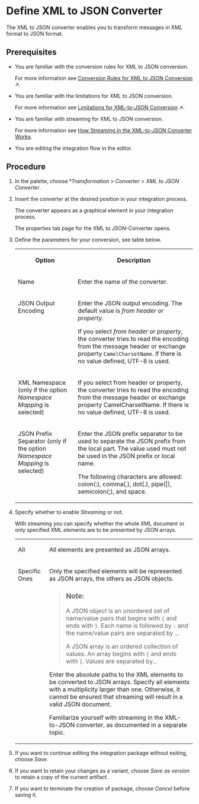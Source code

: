 <!-- loioa60a282ce3b44927989388dc31d35263 -->

<link rel="stylesheet" type="text/css" href="../css/sap-icons.css"/>

# Define XML to JSON Converter

The XML to JSON converter enables you to transform messages in XML format to JSON format.



<a name="loioa60a282ce3b44927989388dc31d35263__prereq_s5n_p1t_5fb"/>

## Prerequisites

-   You are familiar with the conversion rules for XML to JSON conversion.

    For more information see [Conversion Rules for XML to JSON Conversion](https://help.sap.com/viewer/368c481cd6954bdfa5d0435479fd4eaf/Cloud/en-US/778aed733e3140cea0435f4615d53812.html "To ensure a successful conversion from XML format to JSON format, you should make yourself familiar with the conversion rules.") :arrow_upper_right:.

-   You are familiar with the limitations for XML to JSON conversion.

    For more information see [Limitations for XML-to-JSON Conversion](https://help.sap.com/viewer/368c481cd6954bdfa5d0435479fd4eaf/Cloud/en-US/a5b4641c393f406bb544987497c90a72.html "To ensure a successful conversion form XML to JSON format you have to know the limitations for this conversion.") :arrow_upper_right:.

-   You are familiar with streaming for XML to JSON conversion.

    For more information see [How Streaming in the XML-to-JSON Converter Works](how-streaming-in-the-xml-to-json-converter-works-4e05044.md).

-   You are editing the integration flow in the editor.




## Procedure

1.  In the palette, choose <span class="SAP-icons-V5"></span>*Transformation* \> *Converter* \> *XML to JSON Converter*.

2.  Insert the converter at the desired position in your integration process.

    The converter appears as a graphical element in your integration process.

    The properties tab page for the XML to JSON-Converter opens.

3.  Define the parameters for your conversion, see table below.


    <table>
    <tr>
    <th valign="top">

    Option
    
    </th>
    <th valign="top">

    Description
    
    </th>
    </tr>
    <tr>
    <td valign="top">
    
    Name
    
    </td>
    <td valign="top">
    
    Enter the name of the converter.
    
    </td>
    </tr>
    <tr>
    <td valign="top">
    
    JSON Output Encoding
    
    </td>
    <td valign="top">
    
    Enter the JSON output encoding. The default value is *from header or property*.

    If you select *from header or property*, the converter tries to read the encoding from the message header or exchange property `CamelCharsetName`. If there is no value defined, UTF-8 is used.
    
    </td>
    </tr>
    <tr>
    <td valign="top">
    
    XML Namespace \(only if the option *Namespace Mapping* is selected\)
    
    </td>
    <td valign="top">
    
    If you select from header or property, the converter tries to read the encoding from the message header or exchange property CamelCharsetName. If there is no value defined, UTF-8 is used.
    
    </td>
    </tr>
    <tr>
    <td valign="top">
    
    JSON Prefix Separator \(only if the option *Namespace Mapping* is selected\)
    
    </td>
    <td valign="top">
    
    Enter the JSON prefix separator to be used to separate the JSON prefix from the local part. The value used must not be used in the JSON prefix or local name.

    The following characters are allowed: colon\(:\), comma\(,\), dot\(.\), pipe\(|\), semicolon\(;\), and space.
    
    </td>
    </tr>
    </table>
    
4.  Specify whether to enable *Streaming* or not.

    With streaming you can specify whether the whole XML document or only specified XML elements are to be presented by JSON arrays.


    <table>
    <tr>
    <td valign="top">
    
    All
    
    </td>
    <td valign="top">
    
    All elements are presented as JSON arrays.
    
    </td>
    </tr>
    <tr>
    <td valign="top">
    
    Specific Ones
    
    </td>
    <td valign="top">
    
    Only the specified elements will be represented as JSON arrays, the others as JSON objects.

    > ### Note:  
    > A JSON object is an unordered set of name/value pairs that begins with `{` and ends with `}`. Each name is followed by `:` and the name/value pairs are separated by `,`.
    > 
    > A JSON array is an ordered collection of values. An array begins with `[` and ends with `]`. Values are separated by`,`.

    Enter the absolute paths to the XML elements to be converted to JSON arrays. Specify all elements with a multiplicity larger than one. Otherwise, it cannot be ensured that streaming will result in a valid JSON document.

    Familiarize yourself with streaming in the XML-to-JSON converter, as documented in a separate topic.
    
    </td>
    </tr>
    </table>
    
5.  If you want to continue editing the integration package without exiting, choose *Save*.

6.  If you want to retain your changes as a variant, choose *Save as version* to retain a copy of the current artifact.

7.  If you want to terminate the creation of package, choose *Cancel* before saving it.


